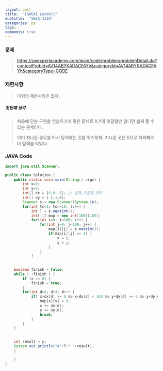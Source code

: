 ```yaml
---
layout: post
title:  "[SWEA] Ladder1"
subtitle:  "SWEA-1210"
categories: ps
tags: 
comments: true
---
```




### 문제

>  https://swexpertacademy.com/main/code/problem/problemDetail.do?contestProbId=AV14ABYKADACFAYh&categoryId=AV14ABYKADACFAYh&categoryType=CODE 



### 제한사항

> 이외의 제한사항은 없다.

##### 첫번째 생각

> 처음에 단순 구현을 연습하기에 좋은 문제로  X,Y의 헷갈림만 없다면 쉽게 풀 수 있는 문제이다.
>
> 이미 지나온 경로를 다시 탐색하는 것을 막기위해, 지나온 곳은 0으로 처리해주어 탐색을 막았다.



### JAVA Code

```java
import java.util.Scanner;

public class Solution {
	public static void main(String[] args) {
		int x=0;
		int y=0;
		int[] dx = {0,0,-1}; // 왼쪽,오른쪽,위로
		int[] dy = {-1,1,0};
		Scanner s = new Scanner(System.in);
		for(int tc=1; tc<=10; tc++) {
			int T = s.nextInt();
			int[][] map = new int[100][100];
			for(int i=0; i<100; i++) {
				for(int j=0; j<100; j++) {
					map[i][j] = s.nextInt();
					if(map[i][j] == 2) {
						x = i;
						y = j;
					}
				}	
			}
	
	
	boolean finish = false;
	while ( !finish ) {
		if (x == 0) {
			finish = true;
		}
		for(int d=0; d<3; d++) {
			if( x+dx[d] >= 0 && x+dx[d] < 100 && y+dy[d] >= 0 && y+dy[d] < 100 && map[x+dx[d]][y+dy[d]] == 1) {
				map[x][y] = 0;
				x += dx[d]; 
				y += dy[d];
				break;
			}
		}
	}
	
	
	int result = y;
	System.out.println("#"+T+" "+result);
	}

	}
}
```

